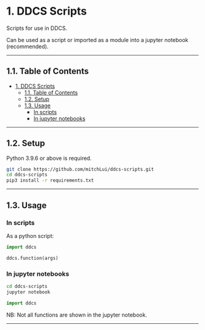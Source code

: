 # 1. DDCS Scripts

Scripts for use in DDCS.

Can be used as a script or imported as a module into a jupyter notebook (recommended).

---

## 1.1. Table of Contents

- [1. DDCS Scripts](#1-ddcs-scripts)
  - [1.1. Table of Contents](#11-table-of-contents)
  - [1.2. Setup](#12-setup)
  - [1.3. Usage](#13-usage)
    - [In scripts](#in-scripts)
    - [In jupyter notebooks](#in-jupyter-notebooks)

---

## 1.2. Setup

Python 3.9.6 or above is required.

```sh
git clone https://github.com/mitchLui/ddcs-scripts.git
cd ddcs-scripts
pip3 install -r requirements.txt
```

---

## 1.3. Usage

### In scripts

As a python script:

```python
import ddcs

ddcs.function(args)
```


### In jupyter notebooks

  
```sh
cd ddcs-scripts
jupyter notebook
```

  
```python
import ddcs
```

NB: Not all functions are shown in the jupyter notebook. 

---
